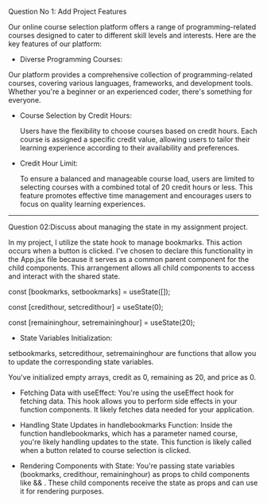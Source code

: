 Question No 1: Add Project Features

Our online course selection platform offers a range of programming-related courses designed to cater to different skill levels and interests. Here are the key features of our platform:

-  Diverse Programming Courses: 

  Our platform provides a comprehensive collection of programming-related courses, covering various languages, frameworks, and development tools. Whether you're a beginner or an experienced coder, there's something for everyone.

- Course Selection by Credit Hours:

  Users have the flexibility to choose courses based on credit hours. Each course is assigned a specific credit value, allowing users to tailor their learning experience according to their availability and preferences.

- Credit Hour Limit:

  To ensure a balanced and manageable course load, users are limited to selecting courses with a combined total of 20 credit hours or less. This feature promotes effective time management and encourages users to focus on quality learning experiences.

__________________________

Question 02:Discuss about managing the state in my assignment project.

In my project, I utilize the state hook to manage bookmarks. This action occurs when a button is clicked. I've chosen to declare this functionality in the App.jsx file because it serves as a common parent component for the child components. This arrangement allows all child components to access and interact with the shared state.

  const [bookmarks, setbookmarks] = useState([]);

  const [credithour, setcredithour] = useState(0);

  const [remaininghour, setremaininghour] = useState(20);
  

- State Variables Initialization:

setbookmarks, setcredithour, setremaininghour are functions that allow you to update the corresponding state variables.

You've initialized  empty arrays, credit as 0, remaining as 20, and price as 0.

- Fetching Data with useEffect:
You're using the useEffect hook for fetching data. This hook allows you to perform side effects in your function components. It likely fetches data needed for your application.

- Handling State Updates in handlebookmarks Function:
Inside the function handlebookmarks, which has a parameter named course, you're likely handling updates to the state. This function is likely called when a button related to course selection is clicked.

- Rendering Components with State:
You're passing state variables (bookmarks, credithour, remaininghour) as props to child components like <Courses></Courses> && <Bookmarks></Bookmarks> . These child components receive the state as props and can use it for rendering purposes.